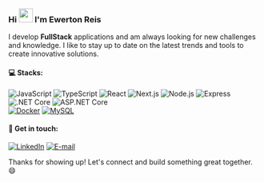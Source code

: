 ### Hi <img src="https://media.giphy.com/media/hvRJCLFzcasrR4ia7z/giphy.gif" width="28px" height="28px"/> I'm Ewerton Reis

I develop **FullStack** applications and am always looking for new challenges and knowledge. I like to stay up to date on the latest trends and tools to create innovative solutions.

#### 💻 Stacks:

![JavaScript](https://img.shields.io/badge/JavaScript-%23323330.svg?style=flat&logo=javascript&logoColor=%23F7DF1E)
![TypeScript](https://img.shields.io/badge/TypeScript-%23007ACC.svg?style=flat&logo=typescript&logoColor=white)
![React](https://img.shields.io/badge/React-%2320232a.svg?style=flat&logo=react&logoColor=%2361DAFB)
![Next.js](https://img.shields.io/badge/Next.js-%23000000.svg?style=flat&logo=next-dot-js&logoColor=white)
![Node.js](https://img.shields.io/badge/Node.js-%23339933.svg?style=flat&logo=node.js&logoColor=white)
![Express](https://img.shields.io/badge/Express.js-%23404d59.svg?style=flat)
![.NET Core](https://img.shields.io/badge/.NET%20Core-%23512BD4.svg?style=flat&logo=.net&logoColor=white)
![ASP.NET Core](https://img.shields.io/badge/ASP.NET%20Core-%23512BD4.svg?style=flat&logo=.net&logoColor=white) <br>
[![Docker](https://img.shields.io/badge/docker-%230db7ed.svg?style=flat&logo=docker&logoColor=white)](https://www.docker.com/)
[![MySQL](https://img.shields.io/badge/mysql-%2300f.svg?style=flat&logo=mysql&logoColor=white)](https://www.mysql.com/)

#### 💬 Get in touch:

[![LinkedIn](https://img.shields.io/badge/LinkedIn-%230077B5.svg?style=flat&logo=linkedin&logoColor=white)](https://www.linkedin.com/in/ewerton11/)
[![E-mail](https://img.shields.io/badge/E--mail-%23D14836.svg?style=flat&logo=gmail&logoColor=white)](mailto:ewertonreisc01@gmail.com)

Thanks for showing up! Let's connect and build something great together. 😄

